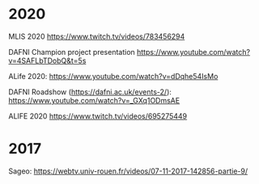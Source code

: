 
# 2020

MLIS 2020 https://www.twitch.tv/videos/783456294

DAFNI Champion project presentation https://www.youtube.com/watch?v=4SAFLbTDobQ&t=5s

ALife 2020: https://www.youtube.com/watch?v=dDqhe54IsMo

DAFNI Roadshow (https://dafni.ac.uk/events-2/): https://www.youtube.com/watch?v=_GXq1ODmsAE

ALIFE 2020 https://www.twitch.tv/videos/695275449

# 2017

Sageo: https://webtv.univ-rouen.fr/videos/07-11-2017-142856-partie-9/
